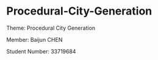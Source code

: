 # Procedural-City-Generation

Theme: Procedural City Generation

Member: Baijun CHEN  

Student Number: 33719684
